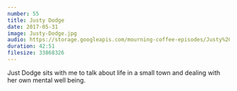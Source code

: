 ```yaml
---
number: 55
title: Justy Dodge
date: 2017-05-31
image: Justy-Dodge.jpg
audio: https://storage.googleapis.com/mourning-coffee-episodes/Justy%20Dodge%20Release.mp3
duration: 42:51 
filesize: 33868326
---
```


Just Dodge sits with me to talk about life in a small town and dealing with her own mental well being.
